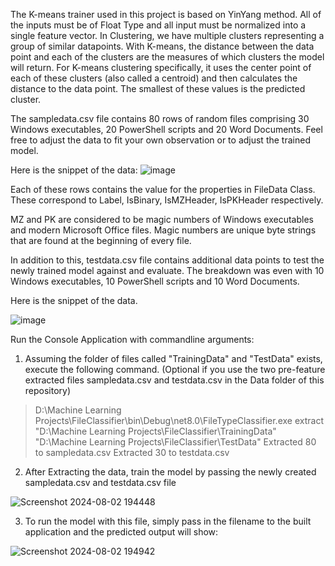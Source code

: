 The K-means trainer used in this project is based on YinYang method. All of the inputs must be of Float Type and all input must be normalized into a single feature vector.
In Clustering, we have multiple clusters representing a group of similar datapoints. With K-means, the distance between the data point and each of the clusters are the measures of which clusters the model
will return. For K-means clustering specifically, it uses the center point of each of these clusters (also called a centroid) and then calculates the distance to the data point. The smallest of these values
is the predicted cluster.



The sampledata.csv file contains 80 rows of random files comprising 30 Windows executables, 20 PowerShell scripts and 20 Word Documents. Feel free to adjust the data to fit your own observation or to 
adjust the trained model.

Here is the snippet of the data:
![image](https://github.com/user-attachments/assets/01c1c68e-e03f-43c1-bbfc-944597b0d589)




Each of these rows contains the value for the properties in FileData Class.
These correspond to Label, IsBinary, IsMZHeader, IsPKHeader respectively.


MZ and PK are considered to be magic numbers of Windows executables and modern Microsoft Office files. 
Magic numbers are unique byte strings that are found at the beginning of every file.





In addition to this, testdata.csv file contains additional data points to test the newly trained model against and evaluate. The breakdown was even with 10 Windows executables, 10 PowerShell scripts and 
10 Word Documents. 

Here is the snippet of the data.

![image](https://github.com/user-attachments/assets/095c50db-e68d-4be1-8c9f-b9a0efa7b1e8)


Run the Console Application with commandline arguments:

1. Assuming the folder of files called "TrainingData" and "TestData" exists, execute the following command. (Optional if you use the two pre-feature extracted files sampledata.csv and testdata.csv in the Data folder of this repository)
> D:\Machine Learning Projects\FileClassifier\bin\Debug\net8.0\FileTypeClassifier.exe extract "D:\Machine Learning Projects\FileClassifier\TrainingData" "D:\Machine Learning Projects\FileClassifier\TestData"
> Extracted 80 to sampledata.csv
> Extracted 30 to testdata.csv


 2. After Extracting the data, train the model by passing the newly created sampledata.csv and testdata.csv file

![Screenshot 2024-08-02 194448](https://github.com/user-attachments/assets/447ea6ca-433e-43cc-b704-802e22215454)




3. To run the model with this file, simply pass in the filename to the built application and the predicted output will show:


![Screenshot 2024-08-02 194942](https://github.com/user-attachments/assets/eed7267a-e04c-4442-88d6-07db59d33211)


















